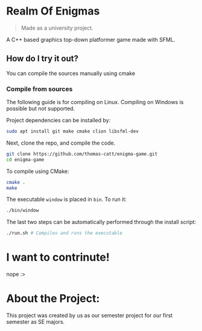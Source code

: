 # Realm Of Enigmas
> Made as a university project.

A C++ based graphics top-down platformer game made with SFML.

## How do I try it out?
You can compile the sources manually using cmake

### Compile from sources
The following guide is for compiling on Linux. Compiling on Windows is possible but not supported.

Project dependencies can be installed by:
```sh
sudo apt install git make cmake clion libsfml-dev
```
Next, clone the repo, and compile the code.

```sh
git clone https://github.com/thomas-catt/enigma-game.git
cd enigma-game
```

To compile using CMake:
```sh
cmake .
make
```

The executable `window` is placed in `bin`. To run it:
```sh
./bin/window
```

The last two steps can be automatically performed through the install script:
```sh
./run.sh # Compiles and runs the executable
```

# I want to contrinute!
nope :>
  
# About the Project: 
This project was created by us as our semester project for our first semester as SE majors.
